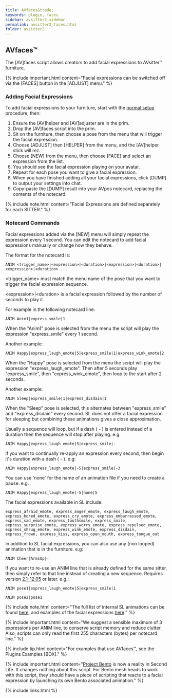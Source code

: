 ```yaml
---
title: AVfaces&trade;
keywords: plugin, faces
sidebar: avsitter2_sidebar
permalink: avsitter2_faces.html
folder: avsitter2
---
```


## AVfaces&trade;

The [AV]faces script allows creators to add facial expressions to AVsitter&trade; furniture. 

{% include important.html content="Facial expressions can be switched off via the [FACES] button in the [ADJUST] menu." %}

### Adding Facial Expressions
To add facial expressions to your furniture, start with the [normal setup](/avsitter2_home.html#setup) procedure, then:

1. Ensure the [AV]helper and [AV]adjuster are in the prim.
2. Drop the [AV]faces script into the prim.
3. Sit on the furniture, then choose a pose from the menu that will trigger the facial expression.
4. Choose [ADJUST] then [HELPER] from the menu, and the [AV]helper stick will rez.
5. Choose [NEW] from the menu, then choose [FACE] and select an expression from the list.
6. You should see the facial expression playing on your avatar.
7. Repeat for each pose you want to give a facial expression.
8. When you have finished adding all your facial expressions, click [DUMP] to output your settings into chat.
9. Copy-paste the [DUMP] result into your AVpos notecard, replacing the contents of the notecard.

{% include note.html content="Facial Expressions are defined separately for each SITTER." %}

### Notecard Commands
Facial expressions added via the [NEW] menu will simply repeat the expression every 1 second. You can edit the notecard to add facial expressions manually or change how they behave.

The format for the notecard is:

    ANIM <trigger_name>|<expression>|<duration>|<expression>|<duration>|<expression>|<duration> ...

&lt;trigger_name&gt; must match the menu name of the pose that you want to trigger the facial expression sequence.

&lt;expression&gt;&#124;&lt;duration&gt; is a facial expression followed by the number of seconds to play it.

For example in the following notecard line:

    ANIM Anim1|express_smile|1

When the "Anim1" pose is selected from the menu the script will play the expression "express_smile" every 1 second.

Another example:

    ANIM Happy|express_laugh_emote|5|express_smile|1|express_wink_emote|2

When the "Happy" pose is selected from the menu the script will play the expression "express_laugh_emote". Then after 5 seconds play "express_smile", then "express_wink_emote", then loop to the start after 2 seconds.

Another example:

    ANIM Sleep|express_smile|1|express_disdain|1

When the "Sleep" pose is selected, this alternates between "express_smile" and "express_disdain" every second. SL does not offer a facial expression for sleeping but combining these animations gives a close approximation.

Usually a sequence will loop, but if a dash ( - ) is entered instead of a duration then the sequence will stop after playing. e.g.

    ANIM Happy|express_laugh_emote|5|express_smile|-

If you want to continually re-apply an expression every second, then begin it's duration with a dash ( - ). e.g:

    ANIM Happy|express_laugh_emote|-5|express_smile|-3

You can use 'none' for the name of an animation file if you need to create a pause. e.g.

    ANIM Happy|express_laugh_emote|-5|none|5

The facial expressions available in SL include:

    express_afraid_emote, express_anger_emote, express_laugh_emote, express_bored_emote, express_cry_emote, express_embarrassed_emote, express_sad_emote, express_toothsmile, express_smile, express_surprise_emote, express_worry_emote, express_repulsed_emote, express_shrug_emote, express_wink_emote, express_disdain, express_frown, express_kiss, express_open_mouth, express_tongue_out

In addition to SL facial expressions, you can also use any (non looped) animation that is in the furniture. e.g:

    ANIM Cheer|ArmsUp|-

If you want to re-use an ANIM line that is already defined for the same sitter, then simply refer to that line instead of creating a new sequence. Requires version [2.1-12.05](http://avsitter.com/updates) or later. e.g.:

    ANIM pose1|express_laugh_emote|5|express_smile|1
    ...
    ANIM pose2|pose1

{% include note.html content="The full list of internal SL animations can be found [here](http://wiki.secondlife.com/wiki/Internal_Animations), and examples of the facial expressions [here](http://wiki.secondlife.com/wiki/File:SL_face_expressions.jpg)." %}

{% include important.html content="We suggest a sensible maximum of 3 expressions per ANIM line, to conserve script memory and reduce clutter. Also, scripts can only read the first 255 characters (bytes) per notecard line." %}

{% include tip.html content="For examples that use AVfaces&trade;, see the Plugins Examples [BOX]." %}

{% include important.html content="<a href='https://community.secondlife.com/t5/Featured-News/Introducing-Project-Bento-New-Bones-Added-to-Second-Life-Avatar/ba-p/2987206'>Project Bento</a> is now a reality in Second Life. It changes nothing about this script. For Bento mesh heads to work with this script, they should have a piece of scripting that reacts to a facial expression by launching its own Bento associated animation." %}

{% include links.html %}
